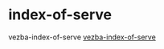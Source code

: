# index-of-serve
vezba-index-of-serve
<a href="draganaberbatovic.github.io/index-of-serve">vezba-index-of-serve</a>
